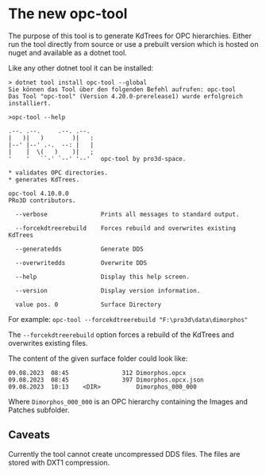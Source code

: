 # The new opc-tool

The purpose of this tool is to generate KdTrees for OPC hierarchies.
Either run the tool directly from source or use a prebuilt version which is hosted on nuget and available as a dotnet tool.

Like any other dotnet tool it can be installed:
```
> dotnet tool install opc-tool --global
Sie können das Tool über den folgenden Befehl aufrufen: opc-tool
Das Tool "opc-tool" (Version 4.20.0-prerelease1) wurde erfolgreich installiert.

>opc-tool --help

.--. .--.     .--. .--.
|   )|   )        )|   :
|--' |--' .-.  --: |   |
|    |  \(   )    )|   ;
'    '   ``-' `--' '--'   opc-tool by pro3d-space.

* validates OPC directories.
* generates KdTrees.

opc-tool 4.10.0.0
PRo3D contributors.

  --verbose               Prints all messages to standard output.

  --forcekdtreerebuild    Forces rebuild and overwrites existing KdTrees

  --generatedds           Generate DDS

  --overwritedds          Overwrite DDS

  --help                  Display this help screen.

  --version               Display version information.

  value pos. 0            Surface Directory
```

For example: 
`opc-tool --forcekdtreerebuild "F:\pro3d\data\dimorphos"`

The `--forcekdtreerebuild` option forces a rebuild of the KdTrees and overwrites existing files.

The content of the given surface folder could look like:
```
09.08.2023  08:45               312 Dimorphos.opcx
09.08.2023  08:45               397 Dimorphos.opcx.json
09.08.2023  10:13    <DIR>          Dimorphos_000_000
```

Where `Dimorphos_000_000` is an OPC hierarchy containing the Images and Patches subfolder.

## Caveats

Currently the tool cannot create uncompressed DDS files. The files are stored with DXT1 compression.